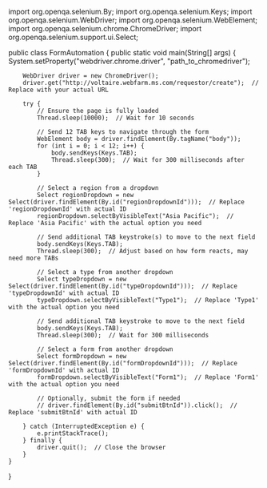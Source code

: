import org.openqa.selenium.By;
import org.openqa.selenium.Keys;
import org.openqa.selenium.WebDriver;
import org.openqa.selenium.WebElement;
import org.openqa.selenium.chrome.ChromeDriver;
import org.openqa.selenium.support.ui.Select;

public class FormAutomation {
    public static void main(String[] args) {
        System.setProperty("webdriver.chrome.driver", "path_to_chromedriver");

        WebDriver driver = new ChromeDriver();
        driver.get("http://voltaire.webfarm.ms.com/requestor/create");  // Replace with your actual URL

        try {
            // Ensure the page is fully loaded
            Thread.sleep(10000);  // Wait for 10 seconds

            // Send 12 TAB keys to navigate through the form
            WebElement body = driver.findElement(By.tagName("body"));
            for (int i = 0; i < 12; i++) {
                body.sendKeys(Keys.TAB);
                Thread.sleep(300);  // Wait for 300 milliseconds after each TAB
            }

            // Select a region from a dropdown
            Select regionDropdown = new Select(driver.findElement(By.id("regionDropdownId")));  // Replace 'regionDropdownId' with actual ID
            regionDropdown.selectByVisibleText("Asia Pacific");  // Replace 'Asia Pacific' with the actual option you need

            // Send additional TAB keystroke(s) to move to the next field
            body.sendKeys(Keys.TAB);
            Thread.sleep(300);  // Adjust based on how form reacts, may need more TABs

            // Select a type from another dropdown
            Select typeDropdown = new Select(driver.findElement(By.id("typeDropdownId")));  // Replace 'typeDropdownId' with actual ID
            typeDropdown.selectByVisibleText("Type1");  // Replace 'Type1' with the actual option you need

            // Send additional TAB keystroke to move to the next field
            body.sendKeys(Keys.TAB);
            Thread.sleep(300);  // Wait for 300 milliseconds

            // Select a form from another dropdown
            Select formDropdown = new Select(driver.findElement(By.id("formDropdownId")));  // Replace 'formDropdownId' with actual ID
            formDropdown.selectByVisibleText("Form1");  // Replace 'Form1' with the actual option you need

            // Optionally, submit the form if needed
            // driver.findElement(By.id("submitBtnId")).click();  // Replace 'submitBtnId' with actual ID

        } catch (InterruptedException e) {
            e.printStackTrace();
        } finally {
            driver.quit();  // Close the browser
        }
    }
}
